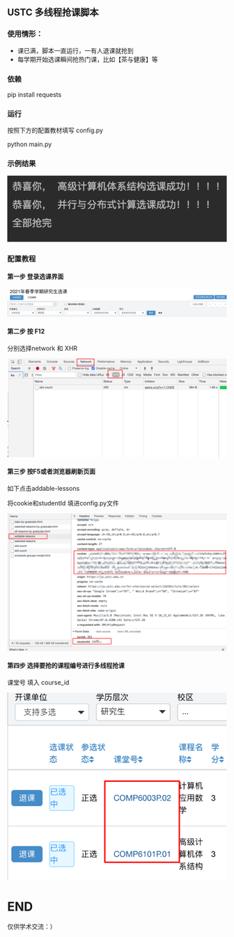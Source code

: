 ## USTC 多线程抢课脚本 

### 使用情形：

- 课已满，脚本一直运行，一有人退课就抢到
- 每学期开始选课瞬间抢热门课，比如【茶与健康】等

### 依赖

pip install requests

### 运行

按照下方的配置教材填写 config.py

python main.py



### 示例结果

![image-20210125202639946](pic/image-20210125202639946.png)

### 配置教程

####  第一步 登录选课界面

![image-20210125200634777](pic/image-20210125200634777.png)

#### 第二步 按 F12

分别选择network 和 XHR

![image-20210125200728879](pic/image-20210125200728879.png)

#### 第三步 按F5或者浏览器刷新页面

如下点击addable-lessons

将cookie和studentId 填进config.py文件

![image-20210125200935357](pic/image-20210125200935357.png)



#### 第四步 选择要抢的课程编号进行多线程抢课

课堂号 填入 course_id

![image-20210125201207271](pic/image-20210125201207271.png)



# END

仅供学术交流：）